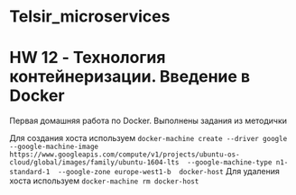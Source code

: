 # Telsir_microservices



# HW 12 - Технология контейнеризации. Введение в Docker

Первая домашняя работа по Docker. Выполнены задания из методички

Для создания хоста используем `docker-machine create --driver google  --google-machine-image https://www.googleapis.com/compute/v1/projects/ubuntu-os-cloud/global/images/family/ubuntu-1604-lts  --google-machine-type n1-standard-1  --google-zone europe-west1-b  docker-host`
Для удаления хоста используем `docker-machine rm docker-host`
